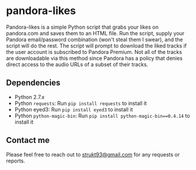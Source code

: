 # pandora-likes
Pandora-likes is a simple Python script that grabs your likes on pandora.com and saves them to an HTML file. Run the script,
supply your Pandora email/password combination (won't steal them I swear), and the script will do the rest. The script will prompt to download the liked tracks if the user account is subscribed to Pandora Premium. Not all of the tracks are downloadable via this method since Pandora has a policy that denies direct access to the audio URLs of a subset of their tracks.

## Dependencies
- Python 2.7.x
- Python `requests`: Run `pip install requests` to install it
- Python eyed3: Run `pip install eyed3` to install it
- Python `python-magic-bin`: Run `pip install python-magic-bin==0.4.14` to install it

## Contact me
Please feel free to reach out to strukt93@gmail.com for any requests or reports.
